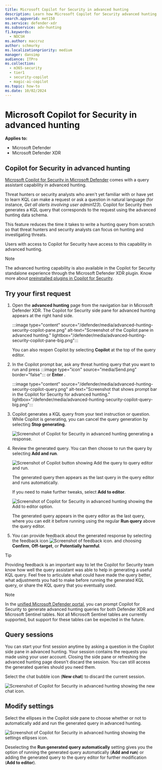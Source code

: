```yaml
---
title: Microsoft Copilot for Security in advanced hunting
description: Learn how Microsoft Copilot for Security advanced hunting (NL2KQL) plugin can generate a KQL query for you.
search.appverid: met150
ms.service: defender-xdr
ms.subservice: adv-hunting
f1.keywords:
  - NOCSH
ms.author: maccruz
author: schmurky
ms.localizationpriority: medium
manager: dansimp
audience: ITPro
ms.collection:
  - m365-security
  - tier1
  - security-copilot
  - magic-ai-copilot
ms.topic: how-to
ms.date: 10/02/2024
---
```


# Microsoft Copilot for Security in advanced hunting


**Applies to:**

- Microsoft Defender
- Microsoft Defender XDR

## Copilot for Security in advanced hunting

[Microsoft Copilot for Security in Microsoft Defender](security-copilot-in-microsoft-365-defender.md) comes with a query assistant capability in advanced hunting.

Threat hunters or security analysts who aren't yet familiar with or have yet to learn KQL can make a request or ask a question in natural language (for instance, *Get all alerts involving user admin123*). Copilot for Security then generates a KQL query that corresponds to the request using the advanced hunting data schema.

This feature reduces the time  it takes to write a hunting query from scratch so that threat hunters and security analysts can focus on hunting and investigating threats.

Users with access to Copilot for Security have access to this capability in advanced hunting.

> [!NOTE]
> The advanced hunting capability is also available in the Copilot for Security standalone experience through the Microsoft Defender XDR plugin. Know more about [preinstalled plugins in Copilot for Security](/security-copilot/manage-plugins#preinstalled-plugins).

## Try your first request

1. Open the **advanced hunting** page from the navigation bar in Microsoft Defender XDR. The Copilot for Security side pane for advanced hunting appears at the right hand side.

    :::image type="content" source="/defender/media/advanced-hunting-security-copilot-pane.png" alt-text="Screenshot of the Copilot pane in advanced hunting." lightbox="/defender/media/advanced-hunting-security-copilot-pane-big.png":::

    You can also reopen Copilot by selecting **Copilot** at the top of the query editor.
1. In the Copilot prompt bar, ask any threat hunting query that you want to run and press :::image type="icon" source="media/Send.png" border="false"::: or **Enter** .



    :::image type="content" source="/defender/media/advanced-hunting-security-copilot-query.png" alt-text="Screenshot that shows prompt bar in the Copilot for Security for advanced hunting." lightbox="/defender/media/advanced-hunting-security-copilot-query-big.png":::

1. Copilot generates a KQL query from your text instruction or question. While Copilot is generating, you can cancel the query generation by selecting **Stop generating**.

    ![Screenshot of Copilot for Security in advanced hunting generating a response.](/defender/media/advanced-hunting-security-copilot-generate.png)


1. Review the generated query. You can then choose to run the query by selecting **Add and run**.

   ![Screenshot of Copilot button showing Add the query to query editor and run.](/defender/media/advanced-hunting-security-copilot-run-query.png)

    The generated query then appears as the last query in the query editor and runs automatically.

    If you need to make further tweaks, select **Add to editor**.

   ![Screenshot of Copilot for Security in advanced hunting showing the Add to editor option.](/defender/media/advanced-hunting-security-copilot-add-editor.png)

    The generated query appears in the query editor as the last query, where you can edit it before running using the regular **Run query** above the query editor.


1. You can provide feedback about the generated response by selecting the feedback icon ![Screenshot of feedback icon.](/defender/media/advanced-hunting-security-copilot-feedback-icon.png) and choosing **Confirm**, **Off-target**, or **Potentially harmful**.


> [!TIP]
> Providing feedback is an important way to let the Copilot for Security team know how well the query assistant was able to help in generating a useful KQL query. Feel free to articulate what could have made the query better, what adjustments you had to make before running the generated KQL query, or share the KQL query that you eventually used.


> [!NOTE]
> In the [unified Microsoft Defender portal](advanced-hunting-microsoft-defender.md), you can prompt Copilot for Security to generate advanced hunting queries for both Defender XDR and Microsoft Sentinel tables. Not all Microsoft Sentinel tables are currently supported, but support for these tables can be expected in the future.

## Query sessions

You can start your first session anytime by asking a question in the Copilot side pane in advanced hunting. Your session contains the requests you made using your user account. Closing the side pane or refreshing the advanced hunting page doesn't discard the session. You can still access the generated queries should you need them.

Select the chat bubble icon (**New chat**) to discard the current session.

   ![Screenshot of Copilot for Security in advanced hunting showing the new chat icon.](/defender/media/advanced-hunting-security-copilot-clear-session.png)

## Modify settings

Select the ellipses in the Copilot side pane to choose whether or not to automatically add and run the generated query in advanced hunting.

   ![Screenshot of Copilot for Security in advanced hunting showing the settings ellipses icon.](/defender/media/advanced-hunting-security-copilot-settings.png)

Deselecting the **Run generated query automatically** setting gives you the option of running the generated query automatically (**Add and run**) or adding the generated query to the query editor for further modification (**Add to editor**).
